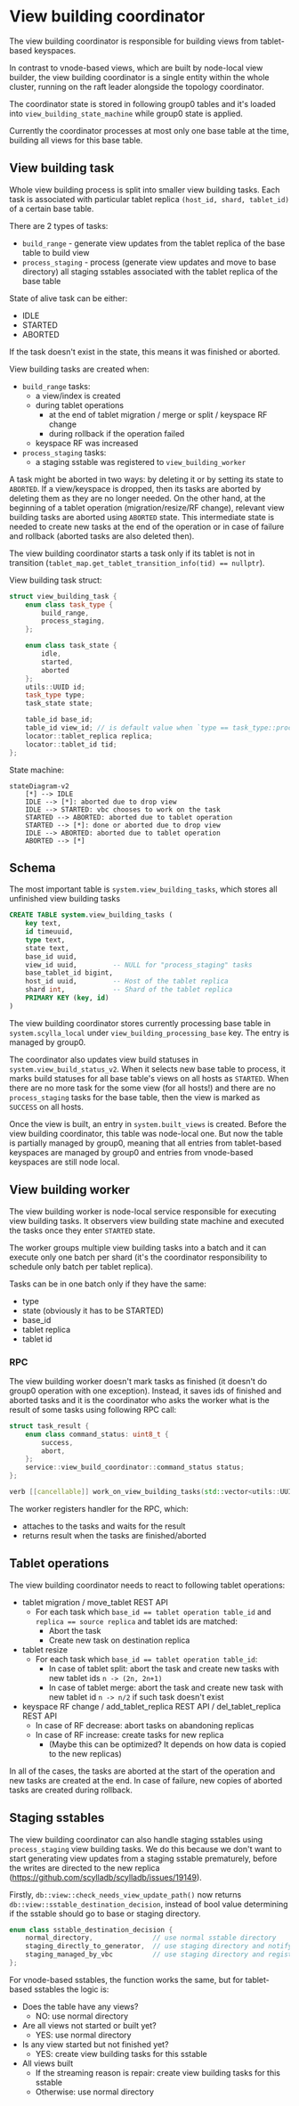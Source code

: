 # View building coordinator

The view building coordinator is responsible for building views from tablet-based keyspaces.

In contrast to vnode-based views, which are built by node-local view builder,
the view building coordinator is a single entity within the whole cluster, 
running on the raft leader alongside the topology coordinator.

The coordinator state is stored in following group0 tables and 
it's loaded into `view_building_state_machine` while group0 state is applied.

Currently the coordinator processes at most only one base table at the time, building all views for this base table.

## View building task

Whole view building process is split into smaller view building tasks.
Each task is associated with particular tablet replica `(host_id, shard, tablet_id)` of a certain base table.

There are 2 types of tasks:
- `build_range` - generate view updates from the tablet replica of the base table to build view
- `process_staging` - process (generate view updates and move to base directory) 
                      all staging sstables associated with the tablet replica of the base table

State of alive task can be either:
- IDLE
- STARTED
- ABORTED

If the task doesn't exist in the state, this means it was finished or aborted.

View building tasks are created when:
- `build_range` tasks:
  - a view/index is created
  - during tablet operations
    - at the end of tablet migration / merge or split / keyspace RF change
    - during rollback if the operation failed
  - keyspace RF was increased
- `process_staging` tasks:
  - a staging sstable was registered to `view_building_worker`

A task might be aborted in two ways: by deleting it or by setting its state to `ABORTED`.
If a view/keyspace is dropped, then its tasks are aborted by deleting them as they are no longer needed.
On the other hand, at the beginning of a tablet operation (migration/resize/RF change), relevant view building tasks are aborted using `ABORTED` state.
This intermediate state is needed to create new tasks at the end of the operation or in case of failure and rollback (aborted tasks are also deleted then).

The view building coordinator starts a task only if its tablet is not in transition (`tablet_map.get_tablet_transition_info(tid) == nullptr`).

View building task struct:
```c++
struct view_building_task {
    enum class task_type {
        build_range,
        process_staging,
    };

    enum class task_state {
        idle,
        started,
        aborted
    };
    utils::UUID id;
    task_type type;
    task_state state;

    table_id base_id;
    table_id view_id; // is default value when `type == task_type::process_staging`
    locator::tablet_replica replica;
    locator::tablet_id tid;
};
```

State machine:

```mermaid
stateDiagram-v2
    [*] --> IDLE
    IDLE --> [*]: aborted due to drop view
    IDLE --> STARTED: vbc chooses to work on the task
    STARTED --> ABORTED: aborted due to tablet operation
    STARTED --> [*]: done or aborted due to drop view
    IDLE --> ABORTED: aborted due to tablet operation
    ABORTED --> [*]
```

## Schema 

The most important table is `system.view_building_tasks`, which stores all unfinished view building tasks 
```sql
CREATE TABLE system.view_building_tasks (
    key text,
    id timeuuid,
    type text,
    state text,
    base_id uuid,
    view_id uuid,         -- NULL for "process_staging" tasks
    base_tablet_id bigint,
    host_id uuid,         -- Host of the tablet replica
    shard int,            -- Shard of the tablet replica
    PRIMARY KEY (key, id)
)
```

The view building coordinator stores currently processing base table in `system.scylla_local` 
under `view_building_processing_base` key. 
The entry is managed by group0.

The coordinator also updates view build statuses in `system.view_build_status_v2`.
When it selects new base table to process, it marks build statuses for all base table's views on all hosts as `STARTED`.
When there are no more task for the some view (for all hosts!) and there are no `process_staging` tasks for the base table,
then the view is marked as `SUCCESS` on all hosts.

Once the view is built, an entry in `system.built_views` is created. Before the view building coordinator,
this table was node-local one. But now the table is partially managed by group0, 
meaning that all entries from tablet-based keyspaces are managed by group0 and
entries from vnode-based keyspaces are still node local.

## View building worker

The view building worker is node-local service responsible for executing view building tasks.
It observers view building state machine and executed the tasks once they enter `STARTED` state.

The worker groups multiple view building tasks into a batch and it can execute only one batch per shard
(it's the coordinator responsibility to schedule only batch per tablet replica).

Tasks can be in one batch only if they have the same:
- type
- state (obviously it has to be STARTED)
- base_id
- tablet replica
- tablet id

### RPC

The view building worker doesn't mark tasks as finished (it doesn't do group0 operation with one exception).
Instead, it saves ids of finished and aborted tasks and it is the coordinator who asks the worker
what is the result of some tasks using following RPC call:

```c++
struct task_result {
    enum class command_status: uint8_t {
        success,
        abort,
    };
    service::view_build_coordinator::command_status status;
};

verb [[cancellable]] work_on_view_building_tasks(std::vector<utils::UUID> tasks_ids) -> std::vector<service::view_building::view_task_result>
```

The worker registers handler for the RPC, which:
- attaches to the tasks and waits for the result
- returns result when the tasks are finished/aborted

## Tablet operations

The view building coordinator needs to react to following tablet operations:
- tablet migration / move_tablet REST API
  - For each task which `base_id == tablet operation table_id` and `replica == source replica` and tablet ids are matched:
    - Abort the task
    - Create new task on destination replica
- tablet resize
  - For each task which `base_id == tablet operation table_id`:
    - In case of tablet split: abort the task and create new tasks with new tablet ids `n -> (2n, 2n+1)`
    - In case of tablet merge: abort the task and create new task with new tablet id `n -> n/2` if such task doesn't exist
- keyspace RF change / add_tablet_replica REST API / del_tablet_replica REST API
  - In case of RF decrease: abort tasks on abandoning replicas
  - In case of RF increase: create tasks for new replica 
    - (Maybe this can be optimized? It depends on how data is copied to the new replicas)

In all of the cases, the tasks are aborted at the start of the operation
and new tasks are created at the end.
In case of failure, new copies of aborted tasks are created during rollback.

## Staging sstables

The view building coordinator can also handle staging sstables using `process_staging` view building tasks.
We do this because we don't want to start generating view updates from a staging sstable prematurely,
before the writes are directed to the new replica (https://github.com/scylladb/scylladb/issues/19149).

Firstly, `db::view::check_needs_view_update_path()` now returns `db::view::sstable_destination_decision`,
instead of bool value determining if the sstable should go to base or staging directory.

```c++
enum class sstable_destination_decision {
    normal_directory,               // use normal sstable directory
    staging_directly_to_generator,  // use staging directory and notify view building worker
    staging_managed_by_vbc          // use staging directory and register the sstable to view update generator
};
```

For vnode-based sstables, the function works the same, but for tablet-based sstables the logic is:
- Does the table have any views?
  - NO: use normal directory
- Are all views not started or built yet?
  - YES: use normal directory
- Is any view started but not finished yet?
  - YES: create view building tasks for this sstable
- All views built
  - If the streaming reason is repair: create view building tasks for this sstable
  - Otherwise: use normal directory
